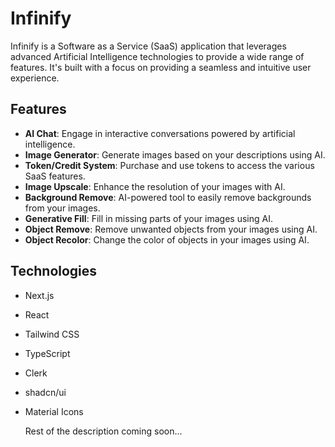 # Infinify

Infinify is a Software as a Service (SaaS) application that leverages advanced Artificial Intelligence technologies to provide a wide range of features. It's built with a focus on providing a seamless and intuitive user experience.

## Features

- **AI Chat**: Engage in interactive conversations powered by artificial intelligence.
- **Image Generator**: Generate images based on your descriptions using AI.
- **Token/Credit System**: Purchase and use tokens to access the various SaaS features.
- **Image Upscale**: Enhance the resolution of your images with AI.
- **Background Remove**: AI-powered tool to easily remove backgrounds from your images.
- **Generative Fill**: Fill in missing parts of your images using AI.
- **Object Remove**: Remove unwanted objects from your images using AI.
- **Object Recolor**: Change the color of objects in your images using AI.

## Technologies

- Next.js
- React
- Tailwind CSS
- TypeScript
- Clerk
- shadcn/ui
- Material Icons


  Rest of the description coming soon...